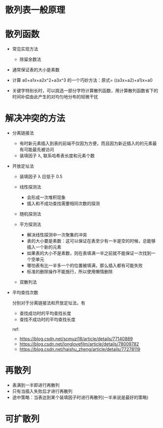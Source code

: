 # 散列表一般原理

# 散列函数

- 常见实现方法

  - 除留余数法

- 通常保证表的大小是素数

- 计算 a0+a1x+a2x^2+a3x^3 的一个巧妙方法：原式= ((a3x+a2)+a1)x+a0

- 关键字特别长时，可以挑选一部分字符计算散列函数，用计算散列函数省下的时间补偿由此产生的对均匀地分布的轻微干扰

# 解决冲突的方法

- 分离链接法

  - 有时新元素插入到表的前端不仅因为方便，而且因为新近插入的的元素最有可能最先被访问
  - 装填因子 λ, 联系哈希表长度和元素个数

- 开放定址法

  - 装填因子 λ 应低于 0.5
  - 线性探测法

    - 会形成一次堆积现象
    - 插入和不成功查找需要相同次数的探测

  - 随机探测法
  - 平方探测法
    - 解决线性探测中一次聚集的冲突
    - 表的大小要是素数：这可以保证在表至少有一半是空的时候，总能够插入一个新的元素
    - 如果表的大小不是素数，则在表填满一半之前就不能保证一次找到一个空单元
    - 哪怕表有比一半多一个的位置被填满，那么插入都有可能失败
    - 标准的删除操作不能施行，所以使用懒惰删除
  - 双散列法

- 平均查找次数

  分别对于分离链接法和开放定址法，有

  - 查找成功时的平均查找长度
  - 查找不成功时的平均查找长度

  ref:

  - https://blog.csdn.net/scmuzi18/article/details/77140889
  - https://blog.csdn.net/longlovefilm/article/details/78009782
  - https://blog.csdn.net/haishu_zheng/article/details/77278119

# 再散列

- 表满到一半即进行再散列
- 只有当插入失败后才进行再散列
- 途中策略：当表达到某个装填因子时进行再散列(一半来说是最好的策略)

# 可扩散列
